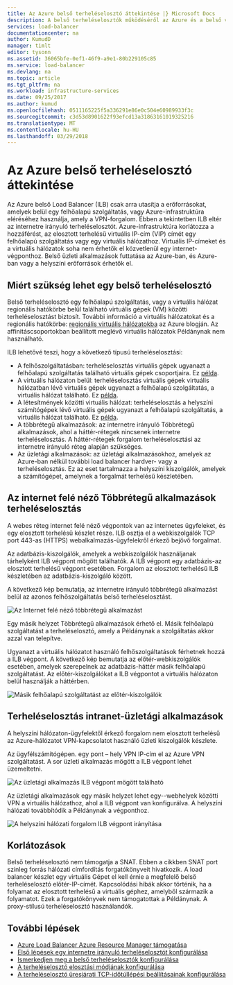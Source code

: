 ```yaml
---
title: Az Azure belső terheléselosztó áttekintése |} Microsoft Docs
description: A belső terheléselosztók működéséről az Azure és a belső végpontok konfigurálásakor forgatókönyvek.
services: load-balancer
documentationcenter: na
author: KumudD
manager: timlt
editor: tysonn
ms.assetid: 36065bfe-0ef1-46f9-a9e1-80b229105c85
ms.service: load-balancer
ms.devlang: na
ms.topic: article
ms.tgt_pltfrm: na
ms.workload: infrastructure-services
ms.date: 09/25/2017
ms.author: kumud
ms.openlocfilehash: 0511165225f5a336291e86e0c504e60989933f3c
ms.sourcegitcommit: c3d53d8901622f93efcd13a31863161019325216
ms.translationtype: MT
ms.contentlocale: hu-HU
ms.lasthandoff: 03/29/2018
---
```

# <a name="overview-of-azure-internal-load-balancer"></a>Az Azure belső terheléselosztó áttekintése



Az Azure belső Load Balancer (ILB) csak arra utasítja a erőforrásokat, amelyek belül egy felhőalapú szolgáltatás, vagy Azure-infrastruktúra eléréséhez használja, amely a VPN-forgalom. Ebben a tekintetben ILB eltér az internetre irányuló terheléselosztót. Azure-infrastruktúra korlátozza a hozzáférést, az elosztott terhelésű virtuális IP-cím (VIP) címét egy felhőalapú szolgáltatás vagy egy virtuális hálózathoz. Virtuális IP-címeket és a virtuális hálózatok soha nem érhetők el közvetlenül egy internet-végponthoz. Belső üzleti alkalmazások futtatása az Azure-ban, és Azure-ban vagy a helyszíni erőforrások érhetők el.

## <a name="why-you-might-need-an-internal-load-balancer"></a>Miért szükség lehet egy belső terheléselosztó

Belső terheléselosztó egy felhőalapú szolgáltatás, vagy a virtuális hálózat regionális hatókörbe belül található virtuális gépek (VM) közötti terheléselosztást biztosít. További információ a virtuális hálózatokat és a regionális hatókörbe: [regionális virtuális hálózatokba](https://azure.microsoft.com/blog/2014/05/14/regional-virtual-networks/) az Azure blogján. Az affinitáscsoportokban beállított meglévő virtuális hálózatok Példánynak nem használható.

ILB lehetővé teszi, hogy a következő típusú terheléselosztási:

* A felhőszolgáltatásban: terheléselosztás virtuális gépek ugyanazt a felhőalapú szolgáltatás található virtuális gépek csoportjaira. Ez <a href="#figure1">példa</a>.
* A virtuális hálózaton belül: terheléselosztás virtuális gépek virtuális hálózatban lévő virtuális gépek ugyanazt a felhőalapú szolgáltatás, a virtuális hálózat található. Ez <a href="#figure2">példa</a>.
* A létesítmények közötti virtuális hálózat: terheléselosztás a helyszíni számítógépek lévő virtuális gépek ugyanazt a felhőalapú szolgáltatás, a virtuális hálózat található. Ez <a href="#figure3">példa</a>.
* A többrétegű alkalmazások: az internetre irányuló Többrétegű alkalmazások, ahol a háttér-rétegek nincsenek internetre terheléselosztás. A háttér-rétegek forgalom terheléselosztási az internetre irányuló réteg alapján szükséges.
* Az üzletági alkalmazások: az üzletági alkalmazásokhoz, amelyek az Azure-ban nélkül további load balancer hardver- vagy a terheléselosztás. Ez az eset tartalmazza a helyszíni kiszolgálók, amelyek a számítógépet, amelynek a forgalmát terhelésű készletében.

## <a name="load-balancing-for-internet-facing-multi-tier-applications"></a>Az internet felé néző Többrétegű alkalmazások terheléselosztás

A webes réteg internet felé néző végpontok van az internetes ügyfeleket, és egy elosztott terhelésű készlet része. ILB osztja el a webkiszolgálók TCP port 443-as (HTTPS) webalkalmazás-ügyfelekről érkező bejövő forgalmat.

Az adatbázis-kiszolgálók, amelyek a webkiszolgálók használjanak tárhelyként ILB végpont mögött találhatók. A ILB végpont egy adatbázis-az elosztott terhelésű végpont esetében. Forgalom az elosztott terhelésű ILB készletében az adatbázis-kiszolgáló között.

A következő kép bemutatja, az internetre irányuló többrétegű alkalmazást belül az azonos felhőszolgáltatás belső terheléselosztást.

<a name="figure1"></a>
![Az Internet felé néző többrétegű alkalmazást](./media/load-balancer-internal-overview/IC736321.png)

Egy másik helyzet Többrétegű alkalmazások érhető el. Másik felhőalapú szolgáltatást a terheléselosztó, amely a Példánynak a szolgáltatás akkor azzal van telepítve.

Ugyanazt a virtuális hálózatot használó felhőszolgáltatások férhetnek hozzá a ILB végpont. A következő kép bemutatja az előtér-webkiszolgálók esetében, amelyek szerepelnek az adatbázis-háttér másik felhőalapú szolgáltatást. Az előtér-kiszolgálókat a ILB végpontot a virtuális hálózaton belül használják a háttérben.

<a name="figure2"></a>
![Másik felhőalapú szolgáltatást az előtér-kiszolgálók](./media/load-balancer-internal-overview/IC744147.png)

## <a name="load-balancing-for-intranet-line-of-business-applications"></a>Terheléselosztás intranet-üzletági alkalmazások

A helyszíni hálózaton-ügyfelektől érkező forgalom nem elosztott terhelésű az Azure-hálózatot VPN-kapcsolatot használó üzleti kiszolgálók készlete.

Az ügyfélszámítógépen. egy pont – hely VPN IP-cím el az Azure VPN szolgáltatást. A sor üzleti alkalmazás mögött a ILB végpont lehet üzemeltetni.

<a name="figure3"></a>
![Az üzletági alkalmazás ILB végpont mögött található](./media/load-balancer-internal-overview/IC744148.png)

Az üzletági alkalmazások egy másik helyzet lehet egy--webhelyek közötti VPN a virtuális hálózathoz, ahol a ILB végpont van konfigurálva. A helyszíni hálózati továbbítódik a Példánynak a végponthoz.

<a name="figure4"></a>
![A helyszíni hálózati forgalom ILB végpont irányítása](./media/load-balancer-internal-overview/IC744150.png)

## <a name="limitations"></a>Korlátozások

Belső terheléselosztó nem támogatja a SNAT. Ebben a cikkben SNAT port színleg forrás hálózati címfordítás forgatókönyveit hivatkozik. A load balancer készlet egy virtuális Gépet el kell érnie a megfelelő belső terheléselosztó előtér-IP-címét. Kapcsolódási hibák akkor történik, ha a folyamat az elosztott terhelésű a virtuális géphez, amelyből származik a folyamatot. Ezek a forgatókönyvek nem támogatottak a Példánynak. A proxy-stílusú terheléselosztó használandók.

## <a name="next-steps"></a>További lépések

* [Azure Load Balancer Azure Resource Manager támogatása](load-balancer-arm.md)
* [Első lépések egy internetre irányuló terheléselosztót konfigurálása](load-balancer-get-started-internet-arm-ps.md)
* [Ismerkedjen meg a belső terheléselosztók konfigurálása](load-balancer-get-started-ilb-arm-ps.md)
* [A terheléselosztó elosztási módjának konfigurálása](load-balancer-distribution-mode.md)
* [A terheléselosztó üresjárati TCP-időtúllépési beállításainak konfigurálása](load-balancer-tcp-idle-timeout.md)
